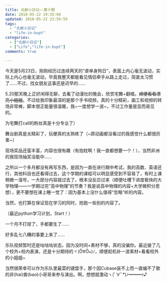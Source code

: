 ```yaml
---
title: 北邮小日记——第十期 
date: 2018-05-22 19:35:04 
updated: 2018-05-22 23:59:59 
tags:
  - "北邮小日记"
  - "life-in-bupt"
categories:
  - ["北邮小日记"]
  - ["Life","life-in-bupt"]
comments: true

---
```


今天是5月23日，刚刚经历过连续两天的“虐单身狗日”，表面上内心毫无波动，实际上内心也毫无波动，毕竟我整天都能看见情侣牵手从路上走过，简直太习惯了……不过，找女朋友这事还是迟早的……

5.20那天晚上正好闲得无聊，去看了动漫社的晚会，欣赏宅舞+翻唱，<s>顺便看看漂亮小姐姐</s>。不过给我印象最深的是那个手书视频，真的十分精彩，画工和视频的转场非常棒，脚本很正能量很温暖，我~一度想学一波~，不过工作量是显而易见的。

为宅舞打call的粉丝真是十分专业了）

舞台剧真是太精彩了，玩梗真的太熟练了（~原动画都没看过的我感觉什么都很厉害~）

现场奖品还蛮丰富，内容也很有趣（有抱枕啊！我一直都想要一个！），当然非洲的我现场抽奖没能中……

之所以一个多月都没有再写东西，是因为一直在进行期中考试，我的高数、英语还行，其他科目也还看得过去，这个学期的课程可以明显感受到不容易了，有时上课稍微一溜号，一大部分内容就过去了，根本没反应过来（顺便吐槽下进度极快的大学物理——一学期过完“高中物理”的节奏？我是说高中物理的内容+大学微积分思想），更不要想在课上睡一觉了：因为基本上没什么值得“忽略”听的内容。

当然，也打算在保证现在学习的同时，抢跑一些别的内容了。

（最近python学习计划，Start！）

一个月不打球了，手都要生了……

好多乱七八糟的事要上来了……

乐队视频暂时还是咕咕咕状态，因为没时间+素材不够，真的没骗你。最近接了几个校外+校内表演，还是十分期待的ヾ(Ő∀Ő๑)ﾉ，顺便趁机补一波素材+看看校外的小姐姐~

当然很荣幸可以作为乐队里最菜的键盘手，那个因Cubase装不上而一直编不了歌的非(hai)酋(bao)小哥哥来参与演出。啊，想想就激动ヽ(ﾟ∀ﾟ*)ﾉ━━━ｩ♪
